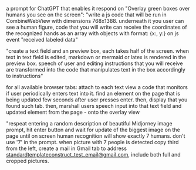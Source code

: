 a prompt for ChatGPT that enables it respond on "Overlay green boxes over humans you see on the screen": "write a js code that will be run in CombineWebView with dimensions 768x1388. underneath it you user can see a human figure, code that you will write can receive the coordinates of the recognized hands as an array with objects with format: {x:, y:} on js event "received labeled data"


"create a text field and an preview box, each takes half of the screen. when text in text field is edited, markdown or mermaid or latex is rendered in the preview box. speech of user and editing instructions that you will receive are transformed into the code that manipulates text in the box accordingly to instructions"


for all available browser tabs:
attach to each text view a code that monitors if user periodically enters text into it. find an element on the page that is being updated few seconds after user presses enter. 
then, display that you found such tab. then, marshall users speech input into that text field and updated element from the page - onto the overlay view


"respeat entering a random description of beautiful Midjorney image prompt, hit enter button and wait for update of the biggest image on the page until on screen human recognition will show exactly 7 humans. don't use '7' in the prompt. when picture with 7 people is detected copy third from the left, create a mail in Gmail tab to address standardtemplateconstruct_test_email@gmail.com, include both full and cropped pictures.
